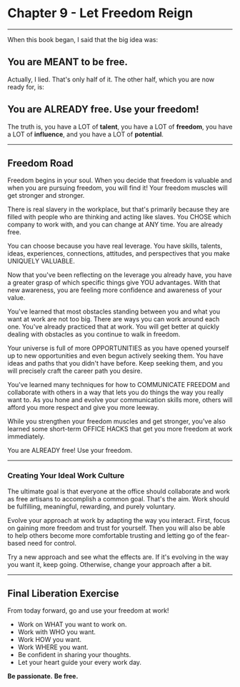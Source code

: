 # Chapter 9 - Let Freedom Reign

----

When this book began, I said that the big idea was:

## You are MEANT to be free.

Actually, I lied. That's only half of it. The other half, which you are now ready for, is:

## You are ALREADY free. Use your freedom!

The truth is, you have a LOT of **talent**, you have a LOT of **freedom**, you have a LOT of **influence**, and you have a LOT of **potential**. 

----

## Freedom Road

Freedom begins in your soul. When you decide that freedom is valuable and when you are pursuing freedom, you will find it! Your freedom muscles will get stronger and stronger.

There is real slavery in the workplace, but that's primarily because they are filled with people who are thinking and acting like slaves. You CHOSE which company to work with, and you can change at ANY time. You are already free.

You can choose because you have real leverage. You have skills, talents, ideas, experiences, connections, attitudes, and perspectives that you make UNIQUELY VALUABLE. 

Now that you've been reflecting on the leverage you already have, you have a greater grasp of which specific things give YOU advantages. With that new awareness, you are feeling more confidence and awareness of your value.

You've learned that most obstacles standing between you and what you want at work are not too big. There are ways you can work around each one. You've already practiced that at work. You will get better at quickly dealing with obstacles as you continue to walk in freedom.

Your universe is full of more OPPORTUNITIES as you have opened yourself up to new opportunities and even begun actively seeking them. You have ideas and paths that you didn't have before. Keep seeking them, and you will precisely craft the career path you desire.

You've learned many techniques for how to COMMUNICATE FREEDOM and collaborate with others in a way that lets you do things the way you really want to. As you hone and evolve your communication skills more, others will afford you more respect and give you more leeway.

While you strengthen your freedom muscles and get stronger, you've also learned some short-term OFFICE HACKS that get you more freedom at work immediately. 

You are ALREADY free! Use your freedom.

----

### Creating Your Ideal Work Culture

The ultimate goal is that everyone at the office should collaborate and work as free artisans to accomplish a common goal. That's the aim. Work should be fulfilling, meaningful, rewarding, and purely voluntary. 

Evolve your approach at work by adapting the way you interact. First, focus on gaining more freedom and trust for yourself. Then you will also be able to help others become more comfortable trusting and letting go of the fear-based need for control.

Try a new approach and see what the effects are. If it's evolving in the way you want it, keep going. Otherwise, change your approach after a bit. 

----

## Final Liberation Exercise

From today forward, go and use your freedom at work!

* Work on WHAT you want to work on.
* Work with WHO you want.
* Work HOW you want.
* Work WHERE you want.
* Be confident in sharing your thoughts.
* Let your heart guide your every work day.

**Be passionate.**
**Be free.**
